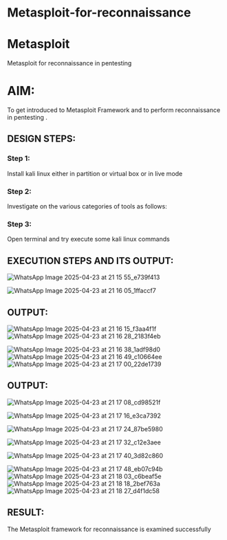 # Metasploit-for-reconnaissance
# Metasploit
Metasploit for reconnaissance in pentesting

# AIM:

To get introduced to Metasploit Framework and to  perform reconnaissance  in pentesting .

## DESIGN STEPS:

### Step 1:

Install kali linux either in partition or virtual box or in live mode

### Step 2:

Investigate on the various categories of tools as follows:

### Step 3:

Open terminal and try execute some kali linux commands

## EXECUTION STEPS AND ITS OUTPUT:
![WhatsApp Image 2025-04-23 at 21 15 55_e739f413](https://github.com/user-attachments/assets/d750e24d-ef74-4def-8091-25d281206c1c)

![WhatsApp Image 2025-04-23 at 21 16 05_1ffaccf7](https://github.com/user-attachments/assets/dc402303-a4e7-413e-bfd7-92be3d1daf6c)

## OUTPUT:
![WhatsApp Image 2025-04-23 at 21 16 15_f3aa4f1f](https://github.com/user-attachments/assets/0675e34c-7a66-4e12-b3cc-67e498b707bf)
![WhatsApp Image 2025-04-23 at 21 16 28_2183f4eb](https://github.com/user-attachments/assets/e67cf966-1e01-43e6-b76c-de3f88f01eda)


![WhatsApp Image 2025-04-23 at 21 16 38_1adf98d0](https://github.com/user-attachments/assets/720befd3-b592-44d1-87a9-93b7e16056eb)
![WhatsApp Image 2025-04-23 at 21 16 49_c10664ee](https://github.com/user-attachments/assets/a68c6bb2-da26-4369-905d-f0df110c6b8d)
![WhatsApp Image 2025-04-23 at 21 17 00_22de1739](https://github.com/user-attachments/assets/f8c18e07-52f4-4cea-af7e-0d1d33128c95)


## OUTPUT:

![WhatsApp Image 2025-04-23 at 21 17 08_cd98521f](https://github.com/user-attachments/assets/b502bcd3-b9b5-4527-a96d-af6903a9e6e0)

![WhatsApp Image 2025-04-23 at 21 17 16_e3ca7392](https://github.com/user-attachments/assets/06149ee2-69f3-4440-bf36-802781758522)

![WhatsApp Image 2025-04-23 at 21 17 24_87be5980](https://github.com/user-attachments/assets/e80ad64f-8980-4799-830f-93c4b5590aae)

![WhatsApp Image 2025-04-23 at 21 17 32_c12e3aee](https://github.com/user-attachments/assets/86461492-d297-4ca3-81e5-d69af628fdfc)

![WhatsApp Image 2025-04-23 at 21 17 40_3d82c860](https://github.com/user-attachments/assets/ac75942b-d909-4fe6-8762-068db1f519c2)

![WhatsApp Image 2025-04-23 at 21 17 48_eb07c94b](https://github.com/user-attachments/assets/784b4fd7-8120-4897-b274-e7798b17fa43)
![WhatsApp Image 2025-04-23 at 21 18 03_c6beaf5e](https://github.com/user-attachments/assets/c26d6778-e496-4908-8c80-5f51fb646ca8)
![WhatsApp Image 2025-04-23 at 21 18 18_2bef763a](https://github.com/user-attachments/assets/44fb63b5-67c4-4721-b058-3da4eb07d79f)
![WhatsApp Image 2025-04-23 at 21 18 27_d4f1dc58](https://github.com/user-attachments/assets/e17d04bc-3407-45c7-acc3-dfe5cb5c482e)


## RESULT:
The Metasploit framework for reconnaissance is  examined successfully
